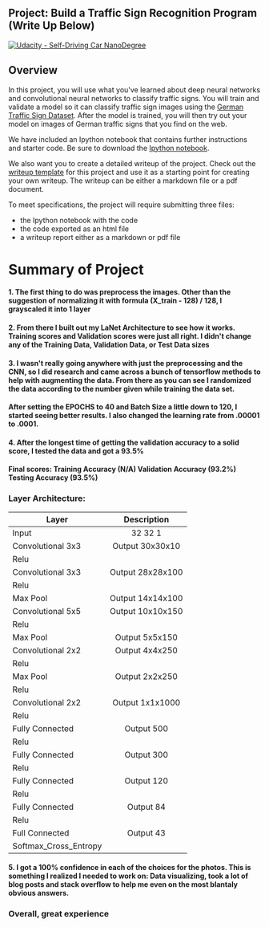 ## Project: Build a Traffic Sign Recognition Program (Write Up Below)
[![Udacity - Self-Driving Car NanoDegree](https://s3.amazonaws.com/udacity-sdc/github/shield-carnd.svg)](http://www.udacity.com/drive)

Overview
---
In this project, you will use what you've learned about deep neural networks and convolutional neural networks to classify traffic signs. You will train and validate a model so it can classify traffic sign images using the [German Traffic Sign Dataset](http://benchmark.ini.rub.de/?section=gtsrb&subsection=dataset). After the model is trained, you will then try out your model on images of German traffic signs that you find on the web.

We have included an Ipython notebook that contains further instructions 
and starter code. Be sure to download the [Ipython notebook](https://github.com/udacity/CarND-Traffic-Sign-Classifier-Project/blob/master/Traffic_Sign_Classifier.ipynb). 

We also want you to create a detailed writeup of the project. Check out the [writeup template](https://github.com/udacity/CarND-Traffic-Sign-Classifier-Project/blob/master/writeup_template.md) for this project and use it as a starting point for creating your own writeup. The writeup can be either a markdown file or a pdf document.

To meet specifications, the project will require submitting three files: 
* the Ipython notebook with the code
* the code exported as an html file
* a writeup report either as a markdown or pdf file 

# Summary of Project

#### 1. The first thing to do was preprocess the images.  Other than the suggestion of normalizing it with formula (X_train - 128) / 128, I grayscaled it into 1 layer

#### 2. From there I built out my LaNet Architecture to see how it works.  Training scores and Validation scores were just all right. I didn't change any of the Training Data, Validation Data, or Test Data sizes

#### 3. I wasn't really going anywhere with just the preprocessing and the CNN, so I did research and came across a bunch of tensorflow methods to help with augmenting the data. From there as you can see I randomized the data according to the number given while training the data set. 
#### After setting the EPOCHS to 40 and Batch Size a little down to 120, I started seeing better results.  I also changed the learning rate from .00001 to .0001.


#### 4. After the longest time of getting the validation accuracy to a solid score, I tested the data and got a 93.5% 

#### Final scores: Training Accuracy (N/A) Validation Accuracy (93.2%) Testing Accuracy (93.5%)

### Layer Architecture:

Layer | Description
| ------------- |:-------------:|
|Input | 32 32 1|
|Convolutional 3x3 | Output 30x30x10|
|Relu |         |
|Convolutional 3x3 | Output 28x28x100|
|Relu |           |
|Max Pool | Output 14x14x100|
|Convolutional 5x5 | Output 10x10x150|
|Relu |         |
|Max Pool | Output 5x5x150|
|Convolutional 2x2 | Output 4x4x250|
|Relu |         |
|Max Pool | Output 2x2x250|
|Relu |         |
|Convolutional 2x2 | Output 1x1x1000|
|Relu|        |
|Fully Connected | Output 500|
|Relu |       |
|Fully Connected | Output 300|
|Relu|      |
|Fully Connected | Output 120|
|Relu |       |
|Fully Connected | Output 84|
|Relu |     |
|Full Connected | Output 43|
|Softmax_Cross_Entropy |    |


#### 5. I got a 100% confidence in each of the choices for the photos.  This is something I realized I needed to work on:  Data visualizing, took a lot of blog posts and stack overflow to help me even on the most blantaly obvious answers.

### Overall, great experience 
